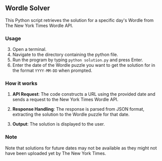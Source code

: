 ## Wordle Solver

This Python script retrieves the solution for a specific day's Wordle from The New York Times Wordle API.

### Usage

3. Open a terminal.
4. Navigate to the directory containing the python file.
5. Run the program by typing `python solution.py` and press Enter.
6. Enter the date of the Wordle puzzle you want to get the solution for in the format `YYYY-MM-DD` when prompted.

### How it works

1. **API Request**: The code constructs a URL using the provided date and sends a request to the New York Times Wordle API.

3. **Response Handling**: The response is parsed from JSON format, extracting the solution to the Wordle puzzle for that date.

4. **Output**: The solution is displayed to the user.

### Note

Note that solutions for future dates may not be available as they might not have been uploaded yet by The New York Times.
